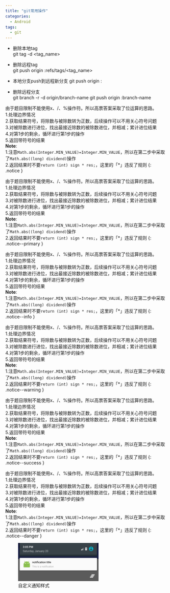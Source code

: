 ```yaml
---
title: "git常用操作"
categories:
  - Android
tags:
  - git
---
```



- 删除本地tag  
  git tag -d <tag_name>

- 删除远程tag  
  git push origin :refs/tags/<tag_name>

- 本地分支push到远程新分支
  git push origin <local>:<master>

- 删除远程分支  
  git branch -r -d origin/branch-name
  git push origin :branch-name


由于题目限制不能使用x、/、%操作符。所以高票答案采取了位运算的思路。  
1.处理边界情况  
2.获取结果符号，将除数与被除数转为正数，后续操作可以不用关心符号问题  
3.对被除数进行进位，找出最接近除数的被除数进位，并相减；累计进位结果  
4.对第1步的剩余，循环进行第1步的操作  
5.返回带符号的结果  
**Note**:  
1.注意`Math.abs(Integer.MIN_VALUE)=Integer.MIN_VALUE`，所以在第二步中采取了`Math.abs((long) dividend)`操作  
2.返回结果时不要`return (int) sign * res;`，这里的「\*」违反了规则
{: .notice }

由于题目限制不能使用x、/、%操作符。所以高票答案采取了位运算的思路。  
1.处理边界情况  
2.获取结果符号，将除数与被除数转为正数，后续操作可以不用关心符号问题  
3.对被除数进行进位，找出最接近除数的被除数进位，并相减；累计进位结果  
4.对第1步的剩余，循环进行第1步的操作  
5.返回带符号的结果  
**Note**:  
1.注意`Math.abs(Integer.MIN_VALUE)=Integer.MIN_VALUE`，所以在第二步中采取了`Math.abs((long) dividend)`操作  
2.返回结果时不要`return (int) sign * res;`，这里的「\*」违反了规则
{: .notice--primary }

由于题目限制不能使用x、/、%操作符。所以高票答案采取了位运算的思路。  
1.处理边界情况  
2.获取结果符号，将除数与被除数转为正数，后续操作可以不用关心符号问题  
3.对被除数进行进位，找出最接近除数的被除数进位，并相减；累计进位结果  
4.对第1步的剩余，循环进行第1步的操作  
5.返回带符号的结果  
**Note**:  
1.注意`Math.abs(Integer.MIN_VALUE)=Integer.MIN_VALUE`，所以在第二步中采取了`Math.abs((long) dividend)`操作  
2.返回结果时不要`return (int) sign * res;`，这里的「\*」违反了规则
{: .notice--info }

由于题目限制不能使用x、/、%操作符。所以高票答案采取了位运算的思路。  
1.处理边界情况  
2.获取结果符号，将除数与被除数转为正数，后续操作可以不用关心符号问题  
3.对被除数进行进位，找出最接近除数的被除数进位，并相减；累计进位结果  
4.对第1步的剩余，循环进行第1步的操作  
5.返回带符号的结果  
**Note**:  
1.注意`Math.abs(Integer.MIN_VALUE)=Integer.MIN_VALUE`，所以在第二步中采取了`Math.abs((long) dividend)`操作  
2.返回结果时不要`return (int) sign * res;`，这里的「\*」违反了规则
{: .notice--warning }

由于题目限制不能使用x、/、%操作符。所以高票答案采取了位运算的思路。  
1.处理边界情况  
2.获取结果符号，将除数与被除数转为正数，后续操作可以不用关心符号问题  
3.对被除数进行进位，找出最接近除数的被除数进位，并相减；累计进位结果  
4.对第1步的剩余，循环进行第1步的操作  
5.返回带符号的结果  
**Note**:  
1.注意`Math.abs(Integer.MIN_VALUE)=Integer.MIN_VALUE`，所以在第二步中采取了`Math.abs((long) dividend)`操作  
2.返回结果时不要`return (int) sign * res;`，这里的「\*」违反了规则
{: .notice--success }

由于题目限制不能使用x、/、%操作符。所以高票答案采取了位运算的思路。  
1.处理边界情况  
2.获取结果符号，将除数与被除数转为正数，后续操作可以不用关心符号问题  
3.对被除数进行进位，找出最接近除数的被除数进位，并相减；累计进位结果  
4.对第1步的剩余，循环进行第1步的操作  
5.返回带符号的结果  
**Note**:  
1.注意`Math.abs(Integer.MIN_VALUE)=Integer.MIN_VALUE`，所以在第二步中采取了`Math.abs((long) dividend)`操作  
2.返回结果时不要`return (int) sign * res;`，这里的「\*」违反了规则
{: .notice--danger }

<figure style="width: 50%" class="align-center">
    <img src="/assets/images/android/remoteviews-custom-notification.png">
    <figcaption>自定义通知样式</figcaption>
</figure>